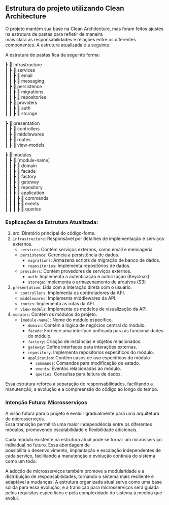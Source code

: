 ## Estrutura do projeto utilizando Clean Architecture

O projeto mantém sua base na Clean Architecture, mas foram feitos ajustes na estrutura de pastas para refletir de maneira <br>
mais clara as responsabilidades e relações entre os diferentes componentes. A estrutura atualizada é a seguinte:


A estrutura de pastas fica da seguinte forma:

┣ 📂 infrastructure <br>
┃ ┣ 📂 services <br>
┃ ┃ ┣ 📂 email <br>
┃ ┃ ┣ 📂 messaging <br>
┃ ┣ 📂 persistence <br>
┃ ┃ ┣ 📂 migrations <br>
┃ ┃ ┣ 📂 repositories <br>
┃ ┣ 📂 providers <br>
┃ ┃ ┣ 📂 auth <br>
┃ ┃ ┣ 📂 storage <br>

┣ 📂 presentation <br>
┃ ┣ 📂 controllers <br>
┃ ┣ 📂 middlewares <br>
┃ ┣ 📂 routes <br>
┃ ┣ 📂 view-models <br>

┣ 📂 modules <br>
┃ ┣ 📂 [module-name] <br>
┃ ┃ ┣ 📂 domain <br>
┃ ┃ ┣ 📂 facade <br>
┃ ┃ ┣ 📂 factory <br>
┃ ┃ ┣ 📂 gateway <br>
┃ ┃ ┣ 📂 repository <br>
┃ ┃ ┣ 📂 application <br>
┃ ┃ ┃ ┣ 📂 commands <br>
┃ ┃ ┃ ┣ 📂 events <br>
┃ ┃ ┃ ┣ 📂 queries <br>

### Explicações da Estrutura Atualizada:
1. src: Diretório principal do código-fonte.
2. `infrastructure`: Responsável por detalhes de implementação e serviços externos.
   - `services`: Contém serviços externos, como email e mensageria.
   - `persistence`: Gerencia a persistência de dados.
     - `migrations`: Armazena scripts de migração de banco de dados.
     - `repositories`: Implementa repositórios de dados.
   - `providers`: Contém provedores de serviços externos.
     - `auth`: Implementa a autenticação e autorização (Keycloak)
     - `storage`: Implementa o armazenamento de arquivos (S3)
3. `presentation`: Lida com a interação direta com o usuário.
    - `controllers`: Implementa os controladores da API.
    - `middlewares`: Implementa middlewares da API.
    - `routes`: Implementa as rotas da API.
    - `view-models`: Implementa os modelos de visualização da API.
4. `modules`: Contém os módulos do projeto.
   - `[module-name]`: Nome do módulo específico.
     - `domain`: Contém a lógica de negócios central do módulo.
     - `facade`: Fornece uma interface unificada para as funcionalidades do módulo.
     - `factory`: Criação de instâncias e objetos relacionados.
     - `gateway`: Define interfaces para interações externas.
     - `repository`:  Implementa repositórios específicos do módulo.
     - `application`: Contém casos de uso específicos do módulo
       - `commands`: Comandos para modificação de estado.
       - `events`: Eventos relacionados ao módulo.
       - `queries`: Consultas para leitura de dados.

Essa estrutura reforça a separação de responsabilidades, facilitando a manutenção, a evolução e a compreensão do código ao longo do tempo.


### Intenção Futura: Microsserviços

<p>A visão futura para o projeto é evoluir gradualmente para uma arquitetura de microsserviços.<br>
Essa transição permitirá uma maior independência entre os diferentes módulos, promovendo escalabilidade e flexibilidade adicionais.</p>

<p>Cada módulo existente na estrutura atual pode se tornar um microsserviço individual no futuro. Essa abordagem de <br>
possibilita o desenvolvimento, implantação e escalação independentes de cada serviço, facilitando a manutenção e evolução contínua do sistema como um todo.</p>

<p>A adoção de microsserviços também promove a modularidade e a distribuição de responsabilidades, tornando o sistema mais
resiliente e adaptável a mudanças. A estrutura organizada atual serve como uma base sólida para essa evolução, e a transição para microsserviços será guiada pelos requisitos específicos e pela complexidade do sistema à medida que evolui.</p>






